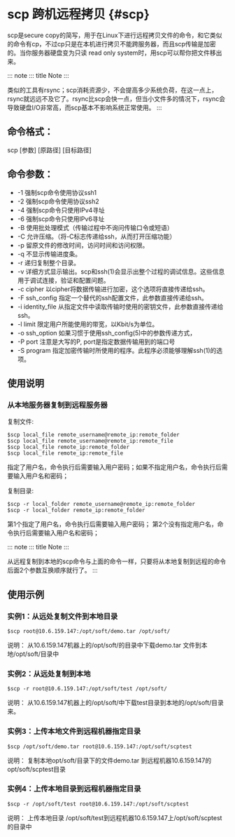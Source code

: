 # scp 跨机远程拷贝 {#scp}

scp是secure
copy的简写，用于在Linux下进行远程拷贝文件的命令，和它类似的命令有cp，不过cp只是在本机进行拷贝不能跨服务器，而且scp传输是加密的。当你服务器硬盘变为只读
read only system时，用scp可以帮你把文件移出来。

::: note
::: title
Note
:::

类似的工具有rsync；scp消耗资源少，不会提高多少系统负荷，在这一点上，rsync就远远不及它了。rsync比scp会快一点，但当小文件多的情况下，rsync会导致硬盘I/O非常高，而scp基本不影响系统正常使用。
:::

## 命令格式：

scp \[参数\] \[原路径\] \[目标路径\]

## 命令参数：

-   -1 强制scp命令使用协议ssh1
-   -2 强制scp命令使用协议ssh2
-   -4 强制scp命令只使用IPv4寻址
-   -6 强制scp命令只使用IPv6寻址
-   -B 使用批处理模式（传输过程中不询问传输口令或短语）
-   -C 允许压缩。（将-C标志传递给ssh，从而打开压缩功能）
-   -p 留原文件的修改时间，访问时间和访问权限。
-   -q 不显示传输进度条。
-   -r 递归复制整个目录。
-   -v
    详细方式显示输出。scp和ssh(1)会显示出整个过程的调试信息。这些信息用于调试连接，验证和配置问题。
-   -c cipher 以cipher将数据传输进行加密，这个选项将直接传递给ssh。
-   -F ssh_config 指定一个替代的ssh配置文件，此参数直接传递给ssh。
-   -i identity_file
    从指定文件中读取传输时使用的密钥文件，此参数直接传递给ssh。
-   -l limit 限定用户所能使用的带宽，以Kbit/s为单位。
-   -o ssh_option 如果习惯于使用ssh_config(5)中的参数传递方式，
-   -P port 注意是大写的P, port是指定数据传输用到的端口号
-   -S program
    指定加密传输时所使用的程序。此程序必须能够理解ssh(1)的选项。

## 使用说明

### 从本地服务器复制到远程服务器

复制文件:

    $scp local_file remote_username@remote_ip:remote_folder
    $scp local_file remote_username@remote_ip:remote_file
    $scp local_file remote_ip:remote_folder
    $scp local_file remote_ip:remote_file

指定了用户名，命令执行后需要输入用户密码；如果不指定用户名，命令执行后需要输入用户名和密码；

复制目录:

    $scp -r local_folder remote_username@remote_ip:remote_folder
    $scp -r local_folder remote_ip:remote_folder

第1个指定了用户名，命令执行后需要输入用户密码；
第2个没有指定用户名，命令执行后需要输入用户名和密码；

::: note
::: title
Note
:::

从远程复制到本地的scp命令与上面的命令一样，只要将从本地复制到远程的命令后面2个参数互换顺序就行了。
:::

## 使用示例

### 实例1：从远处复制文件到本地目录

    $scp root@10.6.159.147:/opt/soft/demo.tar /opt/soft/

说明： 从10.6.159.147机器上的/opt/soft/的目录中下载demo.tar
文件到本地/opt/soft/目录中

### 实例2：从远处复制到本地

    $scp -r root@10.6.159.147:/opt/soft/test /opt/soft/

说明：
从10.6.159.147机器上的/opt/soft/中下载test目录到本地的/opt/soft/目录来。

### 实例3：上传本地文件到远程机器指定目录

    $scp /opt/soft/demo.tar root@10.6.159.147:/opt/soft/scptest

说明： 复制本地opt/soft/目录下的文件demo.tar
到远程机器10.6.159.147的opt/soft/scptest目录

### 实例4：上传本地目录到远程机器指定目录

    $scp -r /opt/soft/test root@10.6.159.147:/opt/soft/scptest

说明： 上传本地目录
/opt/soft/test到远程机器10.6.159.147上/opt/soft/scptest的目录中
